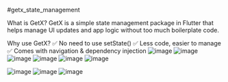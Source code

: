 #getx_state_management

 What is GetX?
GetX is a simple state management package in Flutter that helps manage UI updates and app logic without too much boilerplate code.

 Why use GetX?
✅ No need to use setState()
✅ Less code, easier to manage
✅ Comes with navigation & dependency injection
![image](https://github.com/user-attachments/assets/2e9ddf98-7378-4465-9b3e-45478435ee7b)
![image](https://github.com/user-attachments/assets/201e1621-5346-46ef-a903-d179902e8663)
![image](https://github.com/user-attachments/assets/736beba3-250b-4f9b-bf67-5c8006f846b3)
![image](https://github.com/user-attachments/assets/03fe21b4-ce98-4291-a8b6-edd3cd7cb878)
![image](https://github.com/user-attachments/assets/c52f2e41-a0f7-4583-a653-19fcd2cce35c)
![image](https://github.com/user-attachments/assets/c7ce0ee1-6caf-44c7-bd20-2ed044a0f52b)

![image](https://github.com/user-attachments/assets/e4de0c2c-29e5-46b7-b978-c30bc58c66bb)
![image](https://github.com/user-attachments/assets/783b03cb-c875-49d9-918b-441f687953ed)
![image](https://github.com/user-attachments/assets/ae70c8f0-226c-4937-9073-fed78090d06b)










